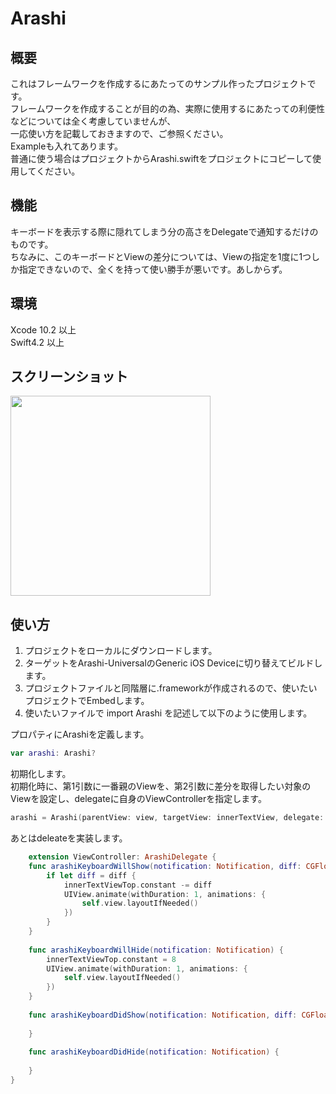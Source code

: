 # Arashi

## 概要  
   
これはフレームワークを作成するにあたってのサンプル作ったプロジェクトです。   
フレームワークを作成することが目的の為、実際に使用するにあたっての利便性などについては全く考慮していませんが、   
一応使い方を記載しておきますので、ご参照ください。   
Exampleも入れてあります。   
普通に使う場合はプロジェクトからArashi.swiftをプロジェクトにコピーして使用してください。   
  
## 機能 
  
キーボードを表示する際に隠れてしまう分の高さをDelegateで通知するだけのものです。  
ちなみに、このキーボードとViewの差分については、Viewの指定を1度に1つしか指定できないので、全くを持って使い勝手が悪いです。あしからず。  
 
 
## 環境 
Xcode 10.2 以上  
Swift4.2 以上  

## スクリーンショット
<image src="https://github.com/kazy-dev/Arashi/blob/develop/images/Arashi_demo.gif" width="320px">
 
## 使い方  
  
1. プロジェクトをローカルにダウンロードします。  
2. ターゲットをArashi-UniversalのGeneric iOS Deviceに切り替えてビルドします。  
3. プロジェクトファイルと同階層に.frameworkが作成されるので、使いたいプロジェクトでEmbedします。  
4. 使いたいファイルで import Arashi を記述して以下のように使用します。  
  
プロパティにArashiを定義します。  
  
```swift
var arashi: Arashi?
```
  
初期化します。  
初期化時に、第1引数に一番親のViewを、第2引数に差分を取得したい対象のViewを設定し、delegateに自身のViewControllerを指定します。  
 
```swift
arashi = Arashi(parentView: view, targetView: innerTextView, delegate: self)
```
  
あとはdeleateを実装します。 
  
```swift
    extension ViewController: ArashiDelegate {
    func arashiKeyboardWillShow(notification: Notification, diff: CGFloat?) {
        if let diff = diff {
            innerTextViewTop.constant -= diff
            UIView.animate(withDuration: 1, animations: {
                self.view.layoutIfNeeded()
            })
        }
    }
    
    func arashiKeyboardWillHide(notification: Notification) {
        innerTextViewTop.constant = 8
        UIView.animate(withDuration: 1, animations: {
            self.view.layoutIfNeeded()
        })
    }
    
    func arashiKeyboardDidShow(notification: Notification, diff: CGFloat?) {
    
    }
    
    func arashiKeyboardDidHide(notification: Notification) {
    
    }
}
```


